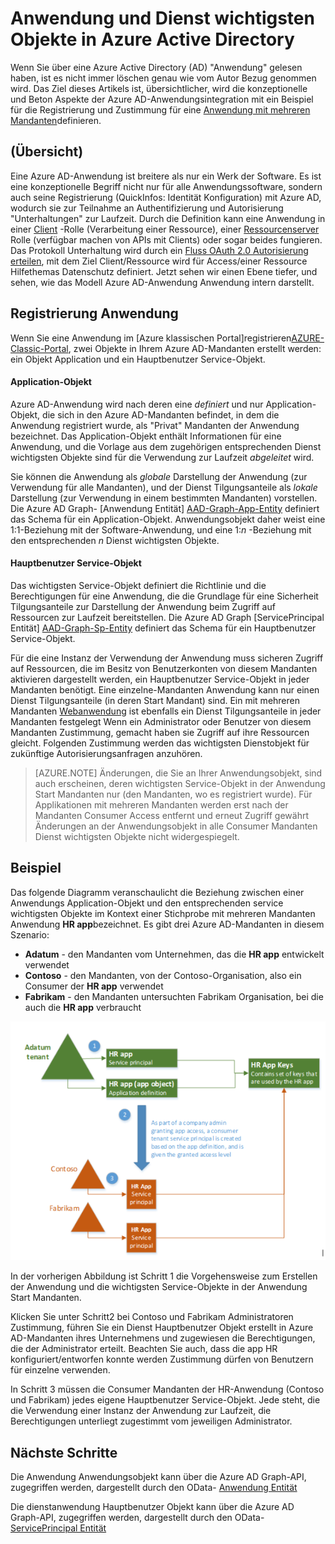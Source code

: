 <properties
pageTitle="Azure-Active Directory-Anwendung und Dienst Tilgungsanteile Objekte | Microsoft Azure"
description="Eine Erläuterung der Beziehung zwischen Anwendung und Dienst wichtigsten Objekte in Azure Active Directory"
documentationCenter="dev-center-name"
authors="bryanla"
manager="mbaldwin"
services="active-directory"
editor=""/>

<tags
ms.service="active-directory"
ms.devlang="na"
ms.topic="article"
ms.tgt_pltfrm="na"
ms.workload="identity"
ms.date="08/10/2016"
ms.author="bryanla;mbaldwin"/>

# <a name="application-and-service-principal-objects-in-azure-active-directory"></a>Anwendung und Dienst wichtigsten Objekte in Azure Active Directory
Wenn Sie über eine Azure Active Directory (AD) "Anwendung" gelesen haben, ist es nicht immer löschen genau wie vom Autor Bezug genommen wird. Das Ziel dieses Artikels ist, übersichtlicher, wird die konzeptionelle und Beton Aspekte der Azure AD-Anwendungsintegration mit ein Beispiel für die Registrierung und Zustimmung für eine [Anwendung mit mehreren Mandanten](active-directory-dev-glossary.md#multi-tenant-application)definieren.

## <a name="overview"></a>(Übersicht)
Eine Azure AD-Anwendung ist breitere als nur ein Werk der Software. Es ist eine konzeptionelle Begriff nicht nur für alle Anwendungssoftware, sondern auch seine Registrierung (QuickInfos: Identität Konfiguration) mit Azure AD, wodurch sie zur Teilnahme an Authentifizierung und Autorisierung "Unterhaltungen" zur Laufzeit. Durch die Definition kann eine Anwendung in einer [Client](active-directory-dev-glossary.md#client-application) -Rolle (Verarbeitung einer Ressource), einer [Ressourcenserver](active-directory-dev-glossary.md#resource-server) Rolle (verfügbar machen von APIs mit Clients) oder sogar beides fungieren. Das Protokoll Unterhaltung wird durch ein [Fluss OAuth 2.0 Autorisierung erteilen](active-directory-dev-glossary.md#authorization-grant), mit dem Ziel Client/Ressource wird für Access/einer Ressource Hilfethemas Datenschutz definiert. Jetzt sehen wir einen Ebene tiefer, und sehen, wie das Modell Azure AD-Anwendung Anwendung intern darstellt. 

## <a name="application-registration"></a>Registrierung Anwendung
Wenn Sie eine Anwendung im [Azure klassischen Portal]registrieren[AZURE-Classic-Portal], zwei Objekte in Ihrem Azure AD-Mandanten erstellt werden: ein Objekt Application und ein Hauptbenutzer Service-Objekt.

#### <a name="application-object"></a>Application-Objekt
Azure AD-Anwendung wird nach deren eine *definiert* und nur Application-Objekt, die sich in den Azure AD-Mandanten befindet, in dem die Anwendung registriert wurde, als "Privat" Mandanten der Anwendung bezeichnet. Das Application-Objekt enthält Informationen für eine Anwendung, und die Vorlage aus dem zugehörigen entsprechenden Dienst wichtigsten Objekte sind für die Verwendung zur Laufzeit *abgeleitet* wird. 

Sie können die Anwendung als *globale* Darstellung der Anwendung (zur Verwendung für alle Mandanten), und der Dienst Tilgungsanteile als *lokale* Darstellung (zur Verwendung in einem bestimmten Mandanten) vorstellen. Die Azure AD Graph- [Anwendung Entität] [ AAD-Graph-App-Entity] definiert das Schema für ein Application-Objekt. Anwendungsobjekt daher weist eine 1:1-Beziehung mit der Software-Anwendung, und eine 1:*n* -Beziehung mit den entsprechenden *n* Dienst wichtigsten Objekte.

#### <a name="service-principal-object"></a>Hauptbenutzer Service-Objekt
Das wichtigsten Service-Objekt definiert die Richtlinie und die Berechtigungen für eine Anwendung, die die Grundlage für eine Sicherheit Tilgungsanteile zur Darstellung der Anwendung beim Zugriff auf Ressourcen zur Laufzeit bereitstellen. Die Azure AD Graph [ServicePrincipal Entität] [ AAD-Graph-Sp-Entity] definiert das Schema für ein Hauptbenutzer Service-Objekt. 

Für die eine Instanz der Verwendung der Anwendung muss sicheren Zugriff auf Ressourcen, die im Besitz von Benutzerkonten von diesem Mandanten aktivieren dargestellt werden, ein Hauptbenutzer Service-Objekt in jeder Mandanten benötigt. Eine einzelne-Mandanten Anwendung kann nur einen Dienst Tilgungsanteile (in deren Start Mandant) sind. Ein mit mehreren Mandanten [Webanwendung](active-directory-dev-glossary.md#web-client) ist ebenfalls ein Dienst Tilgungsanteile in jeder Mandanten festgelegt Wenn ein Administrator oder Benutzer von diesem Mandanten Zustimmung, gemacht haben sie Zugriff auf ihre Ressourcen gleicht. Folgenden Zustimmung werden das wichtigsten Dienstobjekt für zukünftige Autorisierungsanfragen anzuhören. 

> [AZURE.NOTE] Änderungen, die Sie an Ihrer Anwendungsobjekt, sind auch erscheinen, deren wichtigsten Service-Objekt in der Anwendung Start Mandanten nur (den Mandanten, wo es registriert wurde). Für Applikationen mit mehreren Mandanten werden erst nach der Mandanten Consumer Access entfernt und erneut Zugriff gewährt Änderungen an der Anwendungsobjekt in alle Consumer Mandanten Dienst wichtigsten Objekte nicht widergespiegelt.

## <a name="example"></a>Beispiel
Das folgende Diagramm veranschaulicht die Beziehung zwischen einer Anwendungs Application-Objekt und den entsprechenden service wichtigsten Objekte im Kontext einer Stichprobe mit mehreren Mandanten Anwendung **HR app**bezeichnet. Es gibt drei Azure AD-Mandanten in diesem Szenario: 

- **Adatum** - den Mandanten vom Unternehmen, das die **HR app** entwickelt verwendet
- **Contoso** - den Mandanten, von der Contoso-Organisation, also ein Consumer der **HR app** verwendet
- **Fabrikam** - den Mandanten untersuchten Fabrikam Organisation, bei die auch die **HR app** verbraucht

![Beziehung zwischen einer Anwendung und einem Dienst Hauptbenutzer Objekt](./media/active-directory-application-objects/application-objects-relationship.png)

In der vorherigen Abbildung ist Schritt 1 die Vorgehensweise zum Erstellen der Anwendung und die wichtigsten Service-Objekte in der Anwendung Start Mandanten.

Klicken Sie unter Schritt2 bei Contoso und Fabrikam Administratoren Zustimmung, führen Sie ein Dienst Hauptbenutzer Objekt erstellt in Azure AD-Mandanten ihres Unternehmens und zugewiesen die Berechtigungen, die der Administrator erteilt. Beachten Sie auch, dass die app HR konfiguriert/entworfen konnte werden Zustimmung dürfen von Benutzern für einzelne verwenden.

In Schritt 3 müssen die Consumer Mandanten der HR-Anwendung (Contoso und Fabrikam) jedes eigene Hauptbenutzer Service-Objekt. Jede steht, die die Verwendung einer Instanz der Anwendung zur Laufzeit, die Berechtigungen unterliegt zugestimmt vom jeweiligen Administrator.

## <a name="next-steps"></a>Nächste Schritte
Die Anwendung Anwendungsobjekt kann über die Azure AD Graph-API, zugegriffen werden, dargestellt durch den OData- [Anwendung Entität][AAD-Graph-App-Entity]

Die dienstanwendung Hauptbenutzer Objekt kann über die Azure AD Graph-API, zugegriffen werden, dargestellt durch den OData- [ServicePrincipal Entität][AAD-Graph-Sp-Entity]



<!--Image references-->

<!--Reference style links -->
[AAD-Graph-App-Entity]: https://msdn.microsoft.com/Library/Azure/Ad/Graph/api/entity-and-complex-type-reference#application-entity
[AAD-Graph-Sp-Entity]: https://msdn.microsoft.com/Library/Azure/Ad/Graph/api/entity-and-complex-type-reference#serviceprincipal-entity
[AZURE-Classic-Portal]: https://manage.windowsazure.com